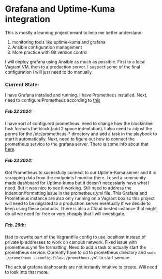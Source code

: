 # Grafana and Uptime-Kuma integration

This is mostly a learning project meant to help me better understand:
1. monitoring tools like uptime-kuma and grafana
2. Ansible configuration management
3. More practice with Git version control

I will deploy grafana using Ansible as much as possible. First to a local Vagrant VM, then to a 
production server. I suspect some of the final configuration I will just need to do manually. 


### Current State:
I have Grafana installed and running. I have Prometheus installed. 
Next, need to configure Prometheus according to [this](https://medium.com/@tomer.klein/real-time-uptime-monitoring-with-uptime-kuma-and-grafana-16638d6a579f)

##### Feb 22 2024:
I have sort of configured prometheus. need to change how the blockinline task formats the block (add 2 space indentation). 
I also need to adjust the perms for the /etc/prometheus-* directory and add a task in the playbook to start it automatically.
Next, need to figure out how to connect the prometheus service to the grafana server. There is some info about that [here](https://grafana.com/docs/grafana/latest/getting-started/get-started-grafana-prometheus/). 

##### Feb 23 2024:
Got Prometheus to sucessfully connect to our Uptime-Kuma server and it is scrapping data from the endpoints I monitor there. I used a community made dashboard for Uptime-kuma but 
it doesn't necessiarly have what I need. But it was nice to see it working. Still need to address the indention/formatting issue in the prometheus.yml file. This Grafana and Prometheus
instance are also only running on a Vagrant box so this project will need to be migrated to a production server eventually if we decide to keep using these products. There is also a Cloud hosted instance that might do all we need for free or very cheaply that I will investigate. 

##### Feb. 26th:
Had to rewrite part of the Vagrantfile config to use localhost instead of private ip addresses to work on campus network. Fixed issue with prometheus.yml file formatting. Need to add a task to actually start the prometheus service. Currently have to cd to prometheus directory and `sudo ./prometheus --config.file=./prometheus.yml` to start service. 

The actual grafana dashboards are not instantly intuitive to create. Will need to look into that more. 
